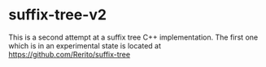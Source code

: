 # suffix-tree-v2

This is a second attempt at a suffix tree C++ implementation.
The first one which is in an experimental state is located at https://github.com/Rerito/suffix-tree


